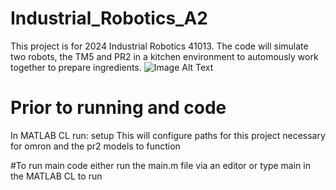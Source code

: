 # Industrial_Robotics_A2

This project is for 2024 Industrial Robotics 41013. The code will simulate two robots, the TM5 and PR2 in a kitchen environment to automously work together to prepare ingredients.
![Image Alt Text](https://tm-robot.oss-cn-hongkong.aliyuncs.com/wp-content/uploads/2022/12/Product-TM5700_img.png)

# Prior to running and code

In MATLAB CL run: setup
This will configure paths for this project necessary for omron and the pr2 models to function

#To run main code
either run the main.m file via an editor or type main in the MATLAB CL to run
